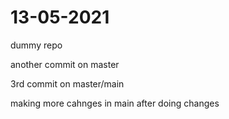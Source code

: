 # 13-05-2021
dummy repo


 another commit on master
 

 3rd commit on master/main

making more cahnges in main after doing changes